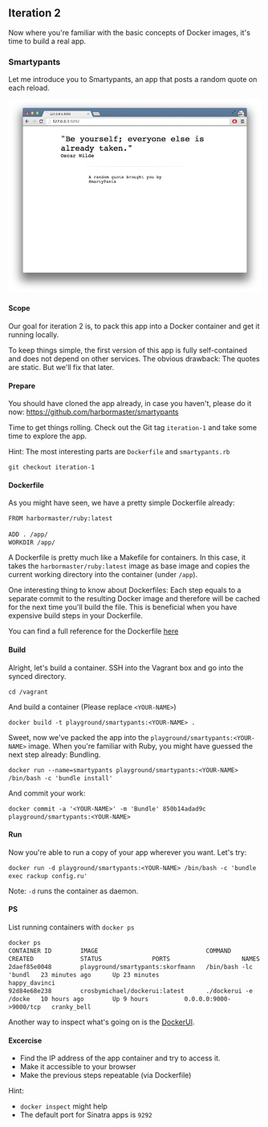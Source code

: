 ## Iteration 2

Now where you're familiar with the basic concepts of Docker images, it's time to build a real app.


### Smartypants

Let me introduce you to Smartypants, an app that posts a random quote on each reload.

![smartypants](../images/smartypants.png)

#### Scope

Our goal for iteration 2 is, to pack this app into a Docker container and get it running locally. 

To keep things simple, the first version of this app is fully self-contained and does not depend on other services. The obvious drawback: The quotes are static. But we'll fix that later.

#### Prepare

You should have cloned the app already, in case you haven't, please do it now: https://github.com/harbormaster/smartypants

Time to get things rolling. Check out the Git tag ```iteration-1``` and take some time to explore the app.

Hint: The most interesting parts are ```Dockerfile``` and ```smartypants.rb```

```
git checkout iteration-1
```

#### Dockerfile

As you might have seen, we have a pretty simple Dockerfile already:

```
FROM harbormaster/ruby:latest

ADD . /app/
WORKDIR /app/
```
A Dockerfile is pretty much like a Makefile for containers. In this case, it takes the ```harbormaster/ruby:latest``` image as base image and copies the current working directory into the container (under ```/app```).

One interesting thing to know about Dockerfiles: Each step equals to a separate commit to the resulting Docker image and therefore will be cached for the next time you'll build the file. This is beneficial when you have expensive build steps in your Dockerfile.

You can find a full reference for the Dockerfile [here](http://docs.docker.io/en/latest/reference/builder/)

#### Build

Alright, let's build a container. SSH into the Vagrant box and go into the synced directory.

```
cd /vagrant
```

And build a container (Please replace ```<YOUR-NAME>```)

```
docker build -t playground/smartypants:<YOUR-NAME> .
```

Sweet, now we've packed the app into the ```playground/smartypants:<YOUR-NAME>``` image. When you're familiar with Ruby, you might have guessed the next step already: Bundling.

```
docker run --name=smartypants playground/smartypants:<YOUR-NAME> /bin/bash -c 'bundle install'
```

And commit your work:

```
docker commit -a '<YOUR-NAME>' -m 'Bundle' 850b14adad9c playground/smartypants:<YOUR-NAME>
```

#### Run

Now you're able to run a copy of your app wherever you want. Let's try:

```
docker run -d playground/smartypants:<YOUR-NAME> /bin/bash -c 'bundle exec rackup config.ru'
```

Note: ```-d``` runs the container as daemon. 

#### PS

List running containers with ```docker ps```

```
docker ps
CONTAINER ID        IMAGE                              COMMAND                CREATED             STATUS              PORTS                    NAMES
2daef85e0048        playground/smartypants:skorfmann   /bin/bash -lc 'bundl   23 minutes ago      Up 23 minutes                                happy_davinci
92d84e68e238        crosbymichael/dockerui:latest      ./dockerui -e /docke   10 hours ago        Up 9 hours          0.0.0.0:9000->9000/tcp   cranky_bell
```

Another way to inspect what's going on is the [DockerUI](http://192.168.33.10:9000).

#### Excercise 

* Find the IP address of the app container and try to access it.
* Make it accessible to your browser
* Make the previous steps repeatable (via Dockerfile)

Hint:

- ```docker inspect``` might help
- The default port for Sinatra apps is ```9292```

